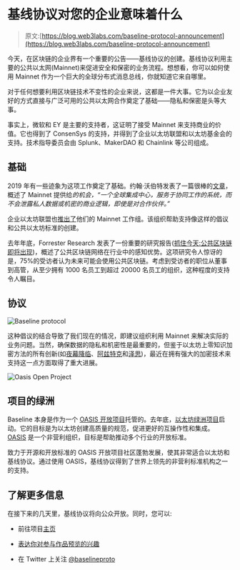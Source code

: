 # 基线协议对您的企业意味着什么

> 原文:[https://blog.web3labs.com/baseline-protocol-announcement](https://blog.web3labs.com/baseline-protocol-announcement)

今天，在区块链的企业界有一个重要的公告——基线协议的创建。基线协议利用主要的公共以太网(Mainnet)来促进安全和保密的业务流程。想想看，你可以如何使用 Mainnet 作为一个巨大的全球分布式消息总线，你就知道它来自哪里。

对于任何想要利用区块链技术不变性的企业来说，这都是一件大事。它为以企业友好的方式直接与广泛可用的公共以太网合作奠定了基础——隐私和保密是头等大事。

事实上，微软和 EY 是主要的支持者，这证明了接受 Mainnet 来支持商业的价值。它也得到了 ConsenSys 的支持，并得到了企业以太坊联盟和以太坊基金会的支持。技术指导委员会由 Splunk、MakerDAO 和 Chainlink 等公司组成。

## 基础

2019 年有一些迹象为这项工作奠定了基础。约翰·沃伯特发表了一篇很棒的[文章](https://www.coindesk.com/safety-without-silos-why-businesses-will-learn-to-love-public-ethereum)，概述了 Mainnet 提供给*的机会，“一个全球集成中心，服务于协同工作的系统，而不会泄露私人数据或机密的商业逻辑，即使是对合作伙伴。”*

企业以太坊联盟也[推出了](https://cointelegraph.com/news/the-enterprise-ethereum-alliance-launches-the-eea-mainnet-initiative)他们的 Mainnet 工作组。该组织帮助支持像这样的倡议和公共以太坊标准的创建。

去年年底，Forrester Research 发表了一份重要的研究报告([抓住今天:公共区块链即将出现](https://assets.ey.com/content/dam/ey-sites/ey-com/en_gl/topics/blockchain/ey-public-blockchain-opportunity-snapshot.pdf))，概述了公共区块链网络在行业中的感知优势。这项研究令人惊讶的是，75%的受访者认为未来可能会使用公共区块链。考虑到受访者的职位从董事到高管，从至少拥有 1000 名员工到超过 20000 名员工的组织，这种程度的支持令人瞩目。

## 协议

![Baseline protocol](../Images/920b9123bd32c440c1e6593818868b4a.png)

这种倡议的结合导致了我们现在的情况，即建议组织利用 Mainnet 来解决实际的业务问题。当然，确保数据的隐私和机密性是最重要的，但鉴于以太坊上零知识加密方法的所有创新(如[夜幕降临](https://github.com/EYBlockchain/nightfall)、[阿兹特克](https://www.aztecprotocol.com/)和[泽思](https://github.com/clearmatics/zeth))，最近在拥有强大的加密技术来支持这一点方面取得了重大进展。

![Oasis Open Project](../Images/e9785f5cbeec1a91ce5a28e32c1d9313.png)

## 项目的绿洲

Baseline 本身是作为一个 [OASIS 开放项目](https://oasis-open-projects.org/)托管的。去年底，[以太坊绿洲项目](https://github.com/ethereum-oasis/oasis-open-project)启动。它的目标是为以太坊创建高质量的规范，促进更好的互操作性和集成。 [OASIS](https://www.oasis-open.org/) 是一个非营利组织，目标是帮助推动多个行业的开放标准。

致力于开源和开放标准的 OASIS 开放项目社区蓬勃发展，使其非常适合以太坊和基线协议。通过使用 OASIS，基线协议得到了世界上领先的非营利标准机构之一的支持。

## 了解更多信息

在接下来的几天里，基线协议将向公众开放。同时，您可以:

*   前往项目[主页](https://lists.oasis-open-projects.org/g/baseline)

*   [表达你对参与作品预览的兴趣](https://forms.gle/kx1RdEJ4gamcucxH7)

*   在 Twitter 上关注 [@baselineproto](https://twitter.com/baselineproto)